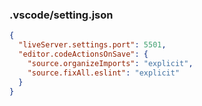 <!--
 * @Author: chengchunlin chengchunlin@eastmoney.com
 * @Date: 2024-07-03 19:38:55
 * @LastEditors: chengchunlin chengchunlin@eastmoney.com
 * @LastEditTime: 2024-07-03 19:39:06
 * @FilePath: /个人项目/src/views/vscode/docs/常用配置.md
 * @Description: write something
 * 
 * Copyright (c) 2024 by 天天基金/程春霖, All Rights Reserved. 
-->

### .vscode/setting.json

```json
{
  "liveServer.settings.port": 5501,
  "editor.codeActionsOnSave": {
    "source.organizeImports": "explicit",
    "source.fixAll.eslint": "explicit"
  }
}
```